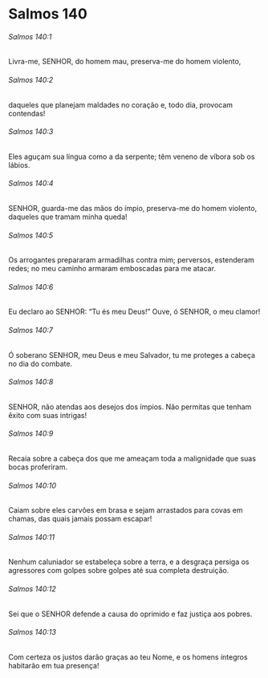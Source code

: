 # Salmos 140

###### Salmos 140:1

Livra-me, SENHOR, do homem mau, preserva-me do homem violento,

###### Salmos 140:2

daqueles que planejam maldades no coração e, todo dia, provocam contendas!

###### Salmos 140:3

Eles aguçam sua língua como a da serpente; têm veneno de víbora sob os lábios.

###### Salmos 140:4

SENHOR, guarda-me das mãos do ímpio, preserva-me do homem violento, daqueles que tramam minha queda!

###### Salmos 140:5

Os arrogantes prepararam armadilhas contra mim; perversos, estenderam redes; no meu caminho armaram emboscadas para me atacar.

###### Salmos 140:6

Eu declaro ao SENHOR: “Tu és meu Deus!” Ouve, ó SENHOR, o meu clamor!

###### Salmos 140:7

Ó soberano SENHOR, meu Deus e meu Salvador, tu me proteges a cabeça no dia do combate.

###### Salmos 140:8

SENHOR, não atendas aos desejos dos ímpios. Não permitas que tenham êxito com suas intrigas!

###### Salmos 140:9

Recaia sobre a cabeça dos que me ameaçam toda a malignidade que suas bocas proferiram.

###### Salmos 140:10

Caiam sobre eles carvões em brasa e sejam arrastados para covas em chamas, das quais jamais possam escapar!

###### Salmos 140:11

Nenhum caluniador se estabeleça sobre a terra, e a desgraça persiga os agressores com golpes sobre golpes até sua completa destruição.

###### Salmos 140:12

Sei que o SENHOR defende a causa do oprimido e faz justiça aos pobres.

###### Salmos 140:13

Com certeza os justos darão graças ao teu Nome, e os homens íntegros habitarão em tua presença!

